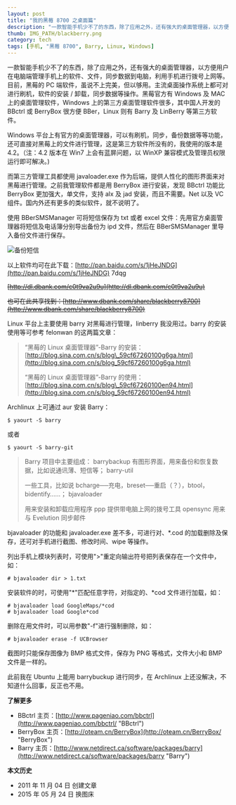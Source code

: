 ```yaml
---
layout: post
title: "我的黑莓 8700 之桌面篇"
description: "一款智能手机少不了的东西，除了应用之外，还有强大的桌面管理器，以方便用户在电脑端管理手机上的软件、文件，同步数据到电脑，利用手机进行拨号上网等。目前，黑莓的 PC 端软件，虽说不上完美，但以够用。主流桌面操作系统上都可对进行刷机，软件的安装 / 卸载，同步数据等操作。"
thumb: IMG_PATH/blackberry.png
category: tech
tags: [手机, "黑莓 8700", Barry, Linux, Windows]
---
```


一款智能手机少不了的东西，除了应用之外，还有强大的桌面管理器，以方便用户在电脑端管理手机上的软件、文件，同步数据到电脑，利用手机进行拨号上网等。目前，黑莓的 PC 端软件，虽说不上完美，但以够用。主流桌面操作系统上都可对进行刷机，软件的安装 / 卸载，同步数据等操作。黑莓官方有 Windows 及 MAC 上的桌面管理软件，Windows 上的第三方桌面管理软件很多，其中国人开发的 BBctrl 或 BerryBox 很方便 BBer，Linux 则有 Barry 及 LinBerry 等第三方软件。

Windows 平台上有官方的桌面管理器，可以有刷机，同步，备份数据等等功能，还可直接对黑莓上的文件进行管理，这是第三方软件所没有的，我使用的版本是 4.2。（注：4.2 版本在 Win7 上会有蓝屏问题，以 WinXP 兼容模式及管理员权限运行即可解决。)

而第三方管理工具都使用 javaloader.exe 作为后端，提供人性化的图形界面来对黑莓进行管理。之前我管理软件都是用 BerryBox 进行安装，发现 BBctrl 功能比 BerryBox 更加强大，单文件，支持 alx 及 jad 安装，而且不需要。Net 以及 VC 组件。国内外还有更多的类似软件，就不说明了。

使用 BBerSMSManager 可将短信保存为 txt 或者 excel 文件：先用官方桌面管理器将短信及电话簿分别导出备份为 ipd 文件，然后在 BBerSMSManager 里导入备份文件进行保存。

![备份短信]({{site.IMG_PATH}}/blackberry-desktop-software-for-pc.png)

以上软件均可在此下载：[http://pan.baidu.com/s/1jHeJNDG](http://pan.baidu.com/s/1jHeJNDG) 7dqg

<del>[http://dl.dbank.com/c0t9va2u9u](http://dl.dbank.com/c0t9va2u9u)</del>

<del>也可在此共享找到：[http://www.dbank.com/share/blackberry8700](http://www.dbank.com/share/blackberry8700)</del>

Linux 平台上主要使用 barry 对黑莓进行管理，linberry 我没用过。barry 的安装使用等可参考 felonwan 的这两篇文章：

> “黑莓的 Linux 桌面管理器”-Barry 的安装：[http://blog.sina.com.cn/s/blog\_59cf67260100g6ga.html](http://blog.sina.com.cn/s/blog_59cf67260100g6ga.html)
>
> “黑莓的 Linux 桌面管理器”-Barry 的使用：[http://blog.sina.com.cn/s/blog\_59cf67260100en94.html](http://blog.sina.com.cn/s/blog_59cf67260100en94.html)

Archlinux 上可通过 aur 安装 Barry：

    $ yaourt -S barry

或者

    $ yaourt -S barry-git

> Barry 项目中主要组成： barrybackup 有图形界面，用来备份和恢复数据，比如说通讯薄、短信等； barry-util
>
> 一些工具，比如说 bcharge──充电，breset──重启（？），btool，bidentify……； bjavaloader
>
> 用来安装和卸载应用程序 ppp 提供带电脑上网的拨号工具 opensync 用来与 Evelution 同步邮件

bjavaloader 的功能和 javaloader.exe 差不多，可进行对、*.cod 的加载删除及保存，还可对手机进行截图、修改时间、wipe 等操作。

列出手机上模块列表时，可使用"\>"重定向输出符号把列表保存在一个文件中，如：

    # bjavaloader dir > 1.txt

安装软件的时，可使用"\*"匹配任意字符，对指定的、*cod 文件进行加载，如：

    # bjavaloader load GoogleMaps/*cod
    # bjavaloader load Google*cod

删除在用文件时，可以用参数"-f"进行强制删除，如：

    # bjavaloader erase -f UCBrowser

截图时只能保存图像为 BMP 格式文件，保存为 PNG 等格式，文件大小和 BMP 文件是一样的。

此前我在 Ubuntu 上能用 barrybuckup 进行同步，在 Archlinux 上还没解决，不知道什么回事，反正也不用。

**了解更多**

* BBctrl 主页：[http://www.pageniao.com/bbctrl](http://www.pageniao.com/bbctrl/ "BBctrl")
* BerryBox 主页：[http://oteam.cn/BerryBox](http://oteam.cn/BerryBox/ "BerryBox")
* Barry 主页：[http://www.netdirect.ca/software/packages/barry](http://www.netdirect.ca/software/packages/barry "Barry")

**本文历史**

* 2011 年 11 月 04 日 创建文章
* 2015 年 05 月 24 日 换图床
